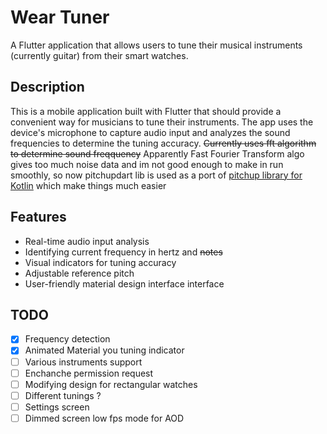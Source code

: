 # Wear Tuner

A Flutter application that allows users to tune their musical instruments (currently guitar) from their smart watches.

## Description

This is a mobile application built with Flutter that should provide a convenient way for musicians to tune their instruments. The app uses the device's microphone to capture audio input and analyzes the sound frequencies to determine the tuning accuracy. ~~Currently uses fft algorithm to determine sound freqquency~~ Apparently Fast Fourier Transform algo gives too much noise data and im not good enough to make in run smoothly, so now pitchupdart lib is used as a port of [pitchup library for Kotlin](https://github.com/techpotatoes/pitchup?tab=readme-ov-file) which make things much easier

## Features

- Real-time audio input analysis
- Identifying current frequency in hertz and ~~notes~~
- Visual indicators for tuning accuracy
- Adjustable reference pitch
- User-friendly material design interface interface

## TODO

- [x] Frequency detection
- [X] Animated Material you tuning indicator
- [ ] Various instruments support
- [ ] Enchanche permission request
- [ ] Modifying design for rectangular watches
- [ ] Different tunings ?
- [ ] Settings screen
- [ ] Dimmed screen low fps mode for AOD